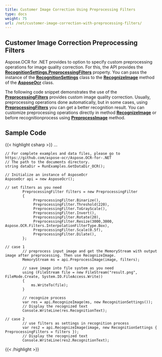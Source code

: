 ```yaml
---
title: Customer Image Correction Using Preprocessing Filters
type: docs
weight: 75
url: /net/customer-image-correction-with-preprocessing-filters/
---
```

## **Customer Image Correction Preprocessing Filters**
Aspose.OCR for .NET provides to option to specify custom preprocessing operations for image quality correction. 
For this, the API provides the [**RecognitionSettings.PreprocessingFilters**](https://apireference.aspose.com/ocr/net/aspose.ocr/recognitionsettings/properties/preprocessingfilters) property. 
You can pass the instance of the [**RecognitionSettings**](https://apireference.aspose.com/ocr/net/aspose.ocr/recognitionsettings) class to the [**RecognizeImage**](https://apireference.aspose.com/ocr/net/aspose.ocr/asposeocr/methods/recognizeimage/index) method of the [**AsposeOcr**](https://apireference.aspose.com/ocr/net/aspose.ocr/asposeocr) class.

The following code snippet demonstrates the use of the [**PreprocessingFilters**](https://apireference.aspose.com/ocr/net/aspose.ocr.models.preprocessingfilters/preprocessingfilter) provides custom image quality correction. 
Usually, preprocessing operations done automatically, but in some cases, using [**PreprocessingFilters**](https://apireference.aspose.com/ocr/net/aspose.ocr.models.preprocessingfilters/preprocessingfilter) you can get a better recognition result.
You can customize preprocessing operations directly in method [**RecognizeImage**](https://apireference.aspose.com/ocr/net/aspose.ocr.asposeocr/recognizeimage/methods/5) or before recognitionprocess using [**PreprocessImage**](https://apireference.aspose.com/ocr/net/aspose.ocr.asposeocr/preprocessimage/methods/1) method.


## Sample Code

{{< highlight csharp >}}
...

	// For complete examples and data files, please go to https://github.com/aspose-ocr/Aspose.OCR-for-.NET
	// The path to the documents directory.
	string dataDir = RunExamples.GetDataDir_OCR();

	// Initialize an instance of AsposeOcr
	AsposeOcr api = new AsposeOcr();

	// set filters as you need
            PreprocessingFilter filters = new PreprocessingFilter
            {
                 PreprocessingFilter.Binarize(),
                 PreprocessingFilter.Threshold(220),
                 PreprocessingFilter.ToGrayScale(),
                 PreprocessingFilter.Invert(),
                 PreprocessingFilter.Rotate(20),
                 PreprocessingFilter.Resize(3000,3000, Aspose.OCR.Filters.InterpolationFilterType.Box),
                 PreprocessingFilter.Scale(0.5f),
                 PreprocessingFilter.Dilate(),
            };

    // case 1
            // preprocess input image and get the MemoryStream with output image after preprocessing. Then use RecognizeImage.
            MemoryStream ms = api.PreprocessImage(image, filters);

            // save image into file system as you need
            using (FileStream file = new FileStream("result.png", FileMode.Create, System.IO.FileAccess.Write))
            {
                ms.WriteTo(file);
            }

            // recognize process
            var res = api.RecognizeImage(ms, new RecognitionSettings());
			// Display the recognized text
            Console.WriteLine(res.RecognitionText);

    // case 2 
            // use filters as settings in recognition process
            var res2 = api.RecognizeImage(image, new RecognitionSettings { PreprocessingFilters = filters });
			// Display the recognized text
            Console.WriteLine(res2.RecognitionText);
			
			
{{< /highlight >}}


